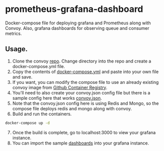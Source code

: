 # prometheus-grafana-dashboard
Docker-compose file for deploying grafana and Prometheus along with Convoy. Also, grafana dashboards for observing queue and consumer metrics.

## Usage. 
1. Clone the convoy [repo](https://github.com/frain-dev/convoy). Change directory into the repo and create a docker-compose.yml file.
2. Copy the contents of [docker-compose.yml](./docker-compose.yml) and paste into your own file and save.
3. If you want, you can modify the compose file to use an already existing convoy image from [Github Container Registry](https://github.com/frain-dev/convoy/pkgs/container/convoy).  
4. You'll need to also create your convoy.json config file but there is a sample config here that works [convoy.json](./convoy.json).  
5. Note that the convoy.json config here is using Redis and Mongo, so the compose file deploys redis and mongo along with convoy.  
6. Build and run the containers.
```bash
docker-compose up -d
```
7. Once the build is complete, go to localhost:3000 to view your grafana instance. 
8. You can import the sample [dashboards](./dashboards) into your grafana instance. 
